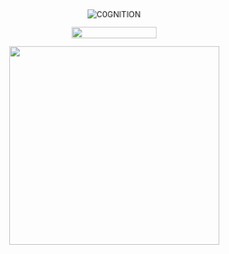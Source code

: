 ## 

<p align="center"> <img src="https://komarev.com/ghpvc/?username=C0GNITION&label=poop%20shards&color=db8894&style=flat" alt="C0GNITION" /> </p>
<p align="center"> 
  <img width="150" height="20" src="https://media.discordapp.net/attachments/1299154542591606806/1339834900936785930/image.gif?ex=6810677d&is=680f15fd&hm=7e1e0765104ef366ac43acb44930de756f080408948e052356b96ff9e0d27394&=&width=225&height=30">
<p align="center"> 
  <img width="371" height="350" src="https://files.catbox.moe/jhpyj1.jpg">
</p>



